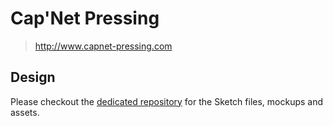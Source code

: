 # Cap'Net Pressing

> http://www.capnet-pressing.com

## Design

Please checkout the [dedicated repository](https://github.com/lanceplaine/capnet-pressing-design) for the Sketch files, mockups and assets.
